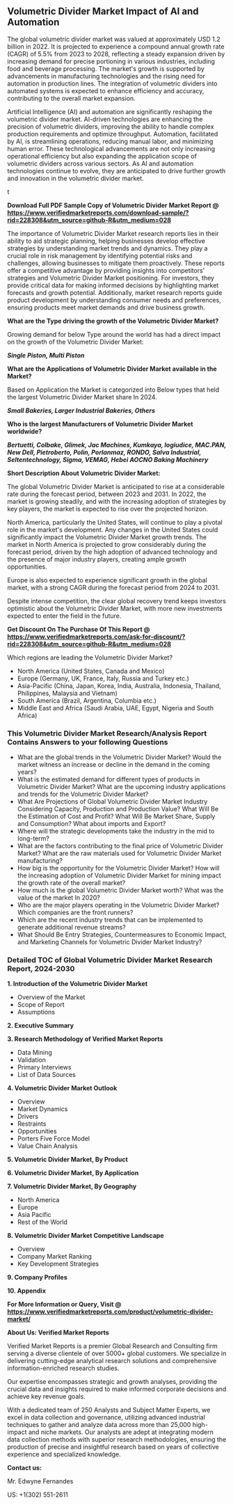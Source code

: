 <h2>Volumetric Divider Market Impact of AI and Automation</h2><p>The global volumetric divider market was valued at approximately USD 1.2 billion in 2022. It is projected to experience a compound annual growth rate (CAGR) of 5.5% from 2023 to 2028, reflecting a steady expansion driven by increasing demand for precise portioning in various industries, including food and beverage processing. The market's growth is supported by advancements in manufacturing technologies and the rising need for automation in production lines. The integration of volumetric dividers into automated systems is expected to enhance efficiency and accuracy, contributing to the overall market expansion.</p><p>Artificial Intelligence (AI) and automation are significantly reshaping the volumetric divider market. AI-driven technologies are enhancing the precision of volumetric dividers, improving the ability to handle complex production requirements and optimize throughput. Automation, facilitated by AI, is streamlining operations, reducing manual labor, and minimizing human error. These technological advancements are not only increasing operational efficiency but also expanding the application scope of volumetric dividers across various sectors. As AI and automation technologies continue to evolve, they are anticipated to drive further growth and innovation in the volumetric divider market.</p>t</p><p id="" class=""><strong>Download Full PDF Sample Copy of Volumetric Divider Market Report @ <a href="https://www.verifiedmarketreports.com/download-sample/?rid=228308&utm_source=github-R&utm_medium=028" target="_blank">https://www.verifiedmarketreports.com/download-sample/?rid=228308&utm_source=github-R&utm_medium=028</a></strong></p><p>The importance of&nbsp;Volumetric Divider Market research reports lies in their ability to aid strategic planning, helping businesses develop effective strategies by understanding market trends and dynamics. They play a crucial role in risk management by identifying potential risks and challenges, allowing businesses to mitigate them proactively. These reports offer a competitive advantage by providing insights into competitors' strategies and Volumetric Divider Market positioning. For investors, they provide critical data for making informed decisions by highlighting market forecasts and growth potential. Additionally, market research reports guide product development by understanding consumer needs and preferences, ensuring products meet market demands and drive business growth.</p><p><strong>What are the&nbsp;Type driving the growth of the Volumetric Divider Market?</strong></p><p id="" class="">Growing demand for below Type around the world has had a direct impact on the growth of the Volumetric Divider Market:</p><em><strong>Single Piston, Multi Piston</strong></em></p><strong>What are the&nbsp;Applications&nbsp;of Volumetric Divider Market available in the Market?</strong></p><p id="" class="">Based on Application the Market is categorized into Below types that held the largest Volumetric Divider Market share In 2024.</p><em><strong>Small Bakeries, Larger Industrial Bakeries, Others</strong></em></p><strong>Who is the largest Manufacturers of Volumetric Divider Market worldwide?</strong></p><p><em><strong>Bertuetti, Colbake, Glimek, Jac Machines, Kumkaya, logiudice, MAC.PAN, New Dell, Pietroberto, Polin, Porlanmaz, RONDO, Salva Industrial, Seltentechnology, Sigma, VEMAG, Hebei AOCNO Baking Machinery</strong></em></p><p id="" class=""><strong>Short Description About Volumetric Divider Market:</strong></p><p>The global Volumetric Divider Market is anticipated to rise at a considerable rate during the forecast period, between 2023 and 2031. In 2022, the market is growing steadily, and with the increasing adoption of strategies by key players, the market is expected to rise over the projected horizon.</p><p>North America, particularly the United States, will continue to play a pivotal role in the market's development. Any changes in the United States could significantly impact the Volumetric Divider Market growth trends. The market in North America is projected to grow considerably during the forecast period, driven by the high adoption of advanced technology and the presence of major industry players, creating ample growth opportunities.</p><p>Europe is also expected to experience significant growth in the global market, with a strong CAGR during the forecast period from 2024 to 2031.</p><p>Despite intense competition, the clear global recovery trend keeps investors optimistic about the Volumetric Divider Market, with more new investments expected to enter the field in the future.</p><p id="" class=""><strong>Get Discount On The Purchase Of This Report @ <a href="https://www.verifiedmarketreports.com/ask-for-discount/?rid=228308&utm_source=github-R&utm_medium=028" target="_blank">https://www.verifiedmarketreports.com/ask-for-discount/?rid=228308&utm_source=github-R&utm_medium=028</a></strong></p>Which regions are leading the Volumetric Divider Market?</p><ul><li>North America (United States, Canada and Mexico)</li><li>Europe (Germany, UK, France, Italy, Russia and Turkey etc.)</li><li>Asia-Pacific (China, Japan, Korea, India, Australia, Indonesia, Thailand, Philippines, Malaysia and Vietnam)</li><li>South America (Brazil, Argentina, Columbia etc.)</li><li>Middle East and Africa (Saudi Arabia, UAE, Egypt, Nigeria and South Africa)</li></ul><h3 id="" class="">This Volumetric Divider Market Research/Analysis Report Contains Answers to your following Questions</h3><ul><li>What are the global trends in the Volumetric Divider Market? Would the market witness an increase or decline in the demand in the coming years?</li><li>What is the estimated demand for different types of products in Volumetric Divider Market? What are the upcoming industry applications and trends for the Volumetric Divider Market?</li><li>What Are Projections of Global Volumetric Divider Market Industry Considering Capacity, Production and Production Value? What Will Be the Estimation of Cost and Profit? What Will Be Market Share, Supply and Consumption? What about imports and Export?</li><li>Where will the strategic developments take the industry in the mid to long-term?</li><li>What are the factors contributing to the final price of Volumetric Divider Market? What are the raw materials used for Volumetric Divider Market manufacturing?</li><li>How big is the opportunity for the Volumetric Divider Market? How will the increasing adoption of Volumetric Divider Market for mining impact the growth rate of the overall market?</li><li>How much is the global Volumetric Divider Market worth? What was the value of the market In 2020?</li><li>Who are the major players operating in the Volumetric Divider Market? Which companies are the front runners?</li><li>Which are the recent industry trends that can be implemented to generate additional revenue streams?</li><li>What Should Be Entry Strategies, Countermeasures to Economic Impact, and Marketing Channels for Volumetric Divider Market Industry?</li></ul><h3 id="" class="">Detailed TOC of Global Volumetric Divider Market Research Report, 2024-2030</h3><p id="" class=""><strong>1. Introduction of the Volumetric Divider Market</strong></p><ul><li>Overview of the Market</li><li>Scope of Report</li><li>Assumptions</li></ul><p id="" class=""><strong>2. Executive Summary</strong></p><p id="" class=""><strong>3. Research Methodology of Verified Market Reports</strong></p><ul><li>Data Mining</li><li>Validation</li><li>Primary Interviews</li><li>List of Data Sources</li></ul><p id="" class=""><strong>4. Volumetric Divider Market Outlook</strong></p><ul><li>Overview</li><li>Market Dynamics</li><li>Drivers</li><li>Restraints</li><li>Opportunities</li><li>Porters Five Force Model</li><li>Value Chain Analysis</li></ul><p id="" class=""><strong>5. Volumetric Divider Market, By Product</strong></p><p id="" class=""><strong>6. Volumetric Divider Market, By Application</strong></p><p id="" class=""><strong>7. Volumetric Divider Market, By Geography</strong></p><ul><li>North America</li><li>Europe</li><li>Asia Pacific</li><li>Rest of the World</li></ul><p id="" class=""><strong>8. Volumetric Divider Market Competitive Landscape</strong></p><ul><li>Overview</li><li>Company Market Ranking</li><li>Key Development Strategies</li></ul><p id="" class=""><strong>9. Company Profiles</strong></p><p id="" class=""><strong>10. Appendix</strong></p><p id="" class=""><strong>For More Information or Query, Visit @ <a href="https://www.verifiedmarketreports.com/product/volumetric-divider-market/" target="_blank">https://www.verifiedmarketreports.com/product/volumetric-divider-market/</a></strong></p><p id="" class=""><strong>About Us: Verified Market Reports</strong></p><p id="" class="">Verified Market Reports is a premier Global Research and Consulting firm serving a diverse clientele of over 5000+ global customers. We specialize in delivering cutting-edge analytical research solutions and comprehensive information-enriched research studies.</p><p id="" class="">Our expertise encompasses strategic and growth analyses, providing the crucial data and insights required to make informed corporate decisions and achieve key revenue goals.</p><p id="" class="">With a dedicated team of 250 Analysts and Subject Matter Experts, we excel in data collection and governance, utilizing advanced industrial techniques to gather and analyze data across more than 25,000 high-impact and niche markets. Our analysts are adept at integrating modern data collection methods with superior research methodologies, ensuring the production of precise and insightful research based on years of collective experience and specialized knowledge.</p><p id="" class=""><strong>Contact us:</strong></p><p id="" class="">Mr. Edwyne Fernandes</p><p id="" class="">US: +1(302) 551-2611</p>